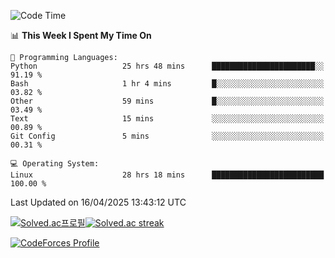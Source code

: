 
<!--START_SECTION:waka-->
![Code Time](http://img.shields.io/badge/Code%20Time-3%2C846%20hrs%2057%20mins-blue)

📊 **This Week I Spent My Time On** 

```text
💬 Programming Languages: 
Python                   25 hrs 48 mins      ███████████████████████░░   91.19 % 
Bash                     1 hr 4 mins         █░░░░░░░░░░░░░░░░░░░░░░░░   03.82 % 
Other                    59 mins             █░░░░░░░░░░░░░░░░░░░░░░░░   03.49 % 
Text                     15 mins             ░░░░░░░░░░░░░░░░░░░░░░░░░   00.89 % 
Git Config               5 mins              ░░░░░░░░░░░░░░░░░░░░░░░░░   00.31 % 

💻 Operating System: 
Linux                    28 hrs 18 mins      █████████████████████████   100.00 % 
```


 Last Updated on 16/04/2025 13:43:12 UTC
<!--END_SECTION:waka-->


[![Solved.ac프로필](http://mazassumnida.wtf/api/generate_badge?boj=hckim96)](https://solved.ac/hckim96)[![Solved.ac streak](http://mazandi.herokuapp.com/api?handle=hckim96&theme=dark)](https://solved.ac/hckim96)


[![CodeForces Profile](https://cf.leed.at?id=hckim96)](https://codeforces.com/profile/hckim96)

